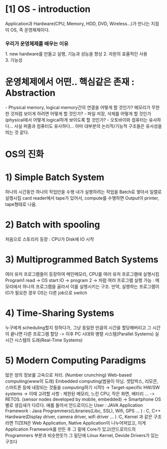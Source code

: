 <h1><span class="highlight-title">[1] OS - introduction</span></h1>
Application과 Hardware(CPU, Memory, HDD, DVD, Wireless...)가 만나는 지점이 OS, 즉 운영체제이다.<br>
<h1 style="font-size:12pt; font-weight:bold;">우리가 운영체제를 배우는 이유</h1>
1. new hardware를 만들고 실행, 기능과 성능을 향상
2. 자원의 효율적인 사용<br>
3. 기능성
<h1><span class="highlight-text">운영체제에서 어떤.. 핵심같은 존재 : Abstraction</span></h1>
- Physical memory, logical memory간의 연결을 어떻게 할 것인가? 메모리가 무한한 것처럼 보이게 하려면 어떻게 할 것인가?
- 파일 저장, 삭제를 어떻게 할 것인가(physical에서 어떻게 logical하게 보이도록 할 것인가?
- 오토바이와 컴퓨터는 유사하다... 사실 퍼즐과 컴퓨터도 유사하다... 아마 대부분의 논리적/기능적 구조들은 유사성을 띄는 것 같다.
<h1><span class="highlight-title">OS의 진화</span></h1>
<h1 style="font-weight:bold">1) Simple Batch System</h1>
하나의 시간동안 하나의 작업만을 수행
내가 실행하려는 작업을 Batch로 쌓아서 일렬로 실행시킴
card reader에서 tape가 있어서, compute를 수행하면 Output이 printer, tape형태로 나옴.
<h1 style="font-weight:bold">2) Batch with spooling</h1>
처음으로 스토리지 등장 : CPU가 Disk에 IO 시작
<h1 style="font-weight:bold">3) Multiprogrammed Batch Systems</h1>
여러 유저 프로그램들이 등장하여 메인메모리, CPU를 여러 유저 프로그램에 실행시킴
Program1 read -> OS start IO -> program 2 -> 처럼 여러 프로그램 실행 가능 : 메모리에서 하나의 프로그램을 골라서 이를 실행시키는 구조. 만약, 실행하는 프로그램이 IO가 필요한 경우 OS는 다른 job으로 switch
<h1 style="font-weight:bold">4) Time-Sharing Systems</h1>
누구에게 scheduling할지 정하다가, 그냥 동일한 만큼의 시간을 할당해버리고 그 시간이 끝나면 다른 프로그램 할당
-> 이후 PC 시대와 병렬 시스템(Parallel Systems) 실시간 시스템의 도래(Real-Time Systems)
<h1 style="font-weight:bold">5) Modern Computing Paradigms</h1>
많은 양의 정보를 고속으로 처리. (Number crunching)
Web-based computing(www의 도래)
Embedded computing(범용이 아님. 셋탑박스, 리모콘, 스마트폰 등에 내장되는 것들을 computing하기 시작!)
-> Target-specific HW/SW systems
-> 이때 고려할 사항 : 제한된 메모리, 느린 CPU, 작은 화면, 배터리 ...
-> RETOS. (sensor nodes developed by mobile, embedded)
-> Smartphone OS별로 생김새가 다르다. 예를 들어서 안드로이드는
User : JAVA 
Application Framework : Java
Programmers(Libraries(Libc, SSL), Wifi, GPS ... ) : C, C++
Hardware(Display driver, camera driver, wifi driver ... ) :C, Kernel
과 같은 구조라면 TIZEN은
Web Application, Native Application이 나누어져있고, 이게 Application Framework를 만든 후 그 밑에 Core가 있고(안드로이드의 Programmers 부분과 비슷한듯?) 그 밑단에 Linux Kernel, Devide Drivers가 있는 구조다
